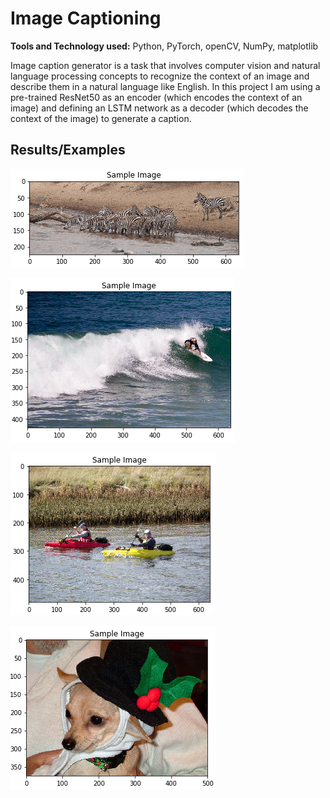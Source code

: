 # Image Captioning
**Tools and Technology used:** Python, PyTorch, openCV, NumPy, matplotlib

Image caption generator is a task that involves computer vision and natural language processing concepts to recognize the context of an image and describe them in a 
natural language like English. In this project I am using a pre-trained ResNet50 as an encoder (which encodes the context of an image) and defining an LSTM network as a decoder (which decodes the context of the image) to generate a caption.

## Results/Examples

![Image added](results/c1.PNG)

![Image added](results/c2.PNG)

![Image added](results/c3.PNG)

![Image added](results/c4.PNG)
